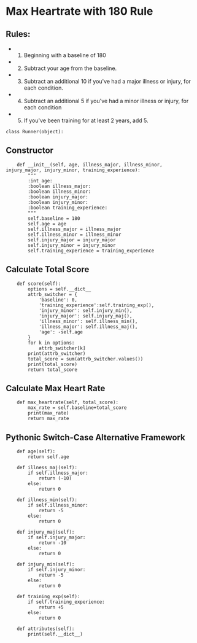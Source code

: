 # Max Heartrate with 180 Rule

## Rules:
* 1. Beginning with a baseline of 180
* 2. Subtract your age from the baseline.
* 3. Subtract an additional 10 if you've had a major illness or injury, for each condition.
* 4. Subtract an additional 5 if you've had a minor illness or injury, for each condition
* 5. If you've been training for at least 2 years, add 5.

```Python3
class Runner(object):
```
## Constructor
```Python3
    def __init__(self, age, illness_major, illness_minor, injury_major, injury_minor, training_experience):
        """
        :int age:
        :boolean illness_major:
        :boolean illness_minor:
        :boolean injury_major:
        :boolean injury_minor:
        :boolean training_experience:
        """
        self.baseline = 180
        self.age = age
        self.illness_major = illness_major
        self.illness_minor = illness_minor
        self.injury_major = injury_major
        self.injury_minor = injury_minor
        self.training_experience = training_experience
```
## Calculate Total Score
```Python3
    def score(self):
        options = self.__dict__
        attrb_switcher = {
            'baseline': 0,
            'training_experience':self.training_exp(),
            'injury_minor': self.injury_min(),
            'injury_major': self.injury_maj(),
            'illness_minor': self.illness_min(),
            'illness_major': self.illness_maj(),
            'age': -self.age
        }
        for k in options:
            attrb_switcher[k]
        print(attrb_switcher)
        total_score = sum(attrb_switcher.values())
        print(total_score)
        return total_score
```

## Calculate Max Heart Rate
```Python3
    def max_heartrate(self, total_score):
        max_rate = self.baseline+total_score
        print(max_rate)
        return max_rate
 ```
 
## Pythonic Switch-Case Alternative Framework

```Python3
    def age(self):
        return self.age

    def illness_maj(self):
        if self.illness_major:
            return (-10)
        else:
            return 0

    def illness_min(self):
        if self.illness_minor:
            return -5
        else:
            return 0

    def injury_maj(self):
        if self.injury_major:
            return -10
        else:
            return 0

    def injury_min(self):
        if self.injury_minor:
            return -5
        else:
            return 0

    def training_exp(self):
        if self.training_experience:
            return +5
        else:
            return 0

    def attributes(self):
        print(self.__dict__)
 ```
